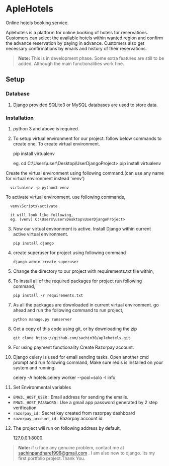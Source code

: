 # ApleHotels
Online hotels booking service.

Aplehotels is a platform for online booking of hotels for reservations. Customers can select the available hotels within wanted region and confirm the advance reservation by paying in advance. Customers also get necessary confirmations by emails and history of their reservations. 
> **Note:** This is in development phase. Some extra features are still to be added. Although the main functionalities work fine.

## Setup

### Database
1. Django provided SQLite3 or MySQL databases are used to store data.

### Installation
1. python 3 and above is required. 
2. To setup virtual environment for our project. follow below commands to create one,
  To create virtual environment.
    
      pip install virtualenv
      
      eg. cd C:\Users\user\Desktop\UserDjangoProject> pip install virtualenv
      
  Create the virtual environment using following command.(can use any name for virtual environment instead 'venv')
  
      virtualenv -p python3 venv
      
  To activate virtual environment. use following commands,
  
      venv\Scripts\activate
      
      it will look like following,
      eg. (venv) C:\Users\user\Desktop\UserDjangoProject>
    
3. Now our virtual environment is active. Install Django within current active virtual environment.
  
       pip install django
      
4. create superuser for project using following command

       django-admin create superuser
      
5. Change the directory to our project with requirements.txt file within,
6. To install all of the required packages for project run following command,

       pip install -r requirements.txt

7. As all the packages are downloaded in current virtual environment. go ahead and run the following command to run project,

       python manage.py runserver
        
8. Get a copy of this code using git, or by downloading the zip

       git clone https://github.com/sachin30/aplehotels.git
    
9. For using payment functionality Create Razorpay account.

10. Django celery is used for email sending tasks. Open another cmd prompt and run following command, Make sure redis is installed on your system and running.

       celery -A  hotels.celery worker --pool=solo -l info

11. Set Environmental variables
   - `EMAIL_HOST_USER`      :   Email address for sending the emails.
   - `EMAIL_HOST_PASSWORD`  :   Use a gmail app password generated by 2 step verification
   - `razorpay_id`          :   Secret key created from razorpay dashboard
   - `razorpay_account_id`  :   Razorpay account id

12. The project will run on following address by default,
    
    127.0.0.1:8000
    
> **Note:** if u face any genuine problem, contact me at sachinpandhare1996@gmail.com . I am also new to django. Its my first portfolio project.Thank You.
